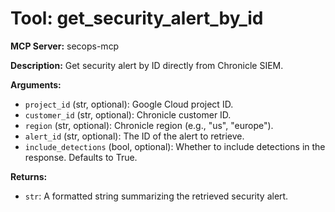 # Tool: get_security_alert_by_id

**MCP Server:** secops-mcp

**Description:** Get security alert by ID directly from Chronicle SIEM.

**Arguments:**

*   `project_id` (str, optional): Google Cloud project ID.
*   `customer_id` (str, optional): Chronicle customer ID.
*   `region` (str, optional): Chronicle region (e.g., "us", "europe").
*   `alert_id` (str, optional): The ID of the alert to retrieve.
*   `include_detections` (bool, optional): Whether to include detections in the response. Defaults to True.

**Returns:**

*   `str`: A formatted string summarizing the retrieved security alert.

